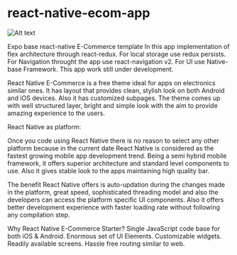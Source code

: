 # react-native-ecom-app


![Alt text](https://github.com/sjain2393/react-native-ecom-app/blob/master/app%20screenshot/Screen%20Shot%202018-07-09%20at%2010.02.01%20PM.png "Optional title")

Expo base react-native E-Commerce template
In this app implementation of flex architecture through react-redux.
For local storage use redux persists.
For Navigation throught the app use  react-navigation v2.
For UI use Native-base Framework.
This app work still under development.


React Native E-Commerce is a free theme ideal for apps on  electronics similar ones. 
It has layout that provides clean, stylish look on both Android and iOS devices. Also it has customized subpages. 
The theme comes up with well structured layer, bright and simple look with the aim to provide amazing experience to the users.

React Native as platform:

Once you code using React Native there is no reason to select any other platform because in the current date React Native is considered as the fastest growing mobile app development trend. Being a semi hybrid mobile framework, it offers superior architecture and standard level components to use. Also it gives stable look to the apps maintaining high quality bar.

The benefit React Native offers is auto-updation during the changes made in the platform, great speed, sophisticated threading model and also the developers can access the platform specific UI components. Also it offers better development experience with faster loading rate without following any compilation step.

Why React Native E-Commerce Starter?
Single JavaScript code base for both iOS & Android.
Enormous set of UI Elements.
Customizable widgets.
Readily available screens.
Hassle free routing similar to web.


